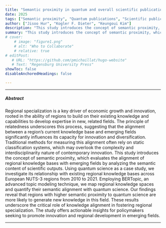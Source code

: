 ```yaml
---
title: "Semantic proximity in quantum and overall scientific publications: BERTopic and BERT-similarity applications for mapping regional knowledge spaces" 
date: 2025
tags: ["Semantic proximity", "Quantum publications", "Scientific publications", "BERTopic", "BERT-similarity", "Regional knowledge space"]
author: ["Jisoo Hur", "Kogler F. Dieter", "Keungoui Kim"]
description: "This study introduces the concept of semantic proximity, which evaluates the alignment of regional knowledge bases with emerging fields by analyzing the semantic content of scientific outputs."
summary: "This study introduces the concept of semantic proximity, which evaluates the alignment of regional knowledge bases with emerging fields by analyzing the semantic content of scientific outputs."
# cover:
    # image: "figure1.png"
    # alt: "Who to Collaborate"
    # relative: true
# editPost:
   # URL: "https://github.com/pmichaillat/hugo-website"
   # Text: "Regensburg University Press"
showToc: false
disableAnchoredHeadings: false

---
```


---

##### Abstract

Regional specialization is a key driver of economic growth and innovation, rooted in the ability of regions to build on their existing knowledge and capabilities to develop expertise in new, related fields. The principle of relatedness underscores this process, suggesting that the alignment between a region’s current knowledge base and emerging fields significantly influences its capacity for innovation and diversification. Traditional methods for measuring this alignment often rely on static classification systems, which may overlook the complexity and interdisciplinarity nature of contemporary innovation. This study introduces the concept of semantic proximity, which evaluates the alignment of regional knowledge bases with emerging fields by analyzing the semantic content of scientific outputs. Using quantum science as a case study, we investigate its relationship with existing regional knowledge bases across European NUTS-3 regions from 2010 to 2021. Employing BERTopic, an advanced topic modeling technique, we map regional knowledge spaces and quantify their semantic alignment with quantum science. Our findings reveal that regions with higher semantic proximity to quantum science are more likely to generate new knowledge in this field. These results underscore the critical role of knowledge alignment in fostering regional specialization. The study offers actionable insights for policymakers seeking to promote innovation and regional development in emerging fields.

---
